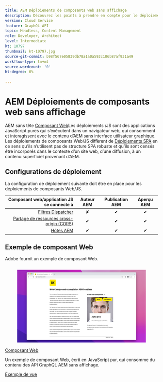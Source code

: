 ```yaml
---
title: AEM Déploiements de composants web sans affichage
description: Découvrez les points à prendre en compte pour le déploiement des composants web/AEM JavaScript purs sans affichage.
version: Cloud Service
feature: GraphQL API
topic: Headless, Content Management
role: Developer, Architect
level: Intermediate
kt: 10797
thumbnail: kt-10797.jpg
source-git-commit: b98f567e05839db78a1a0a593c106b87af931a49
workflow-type: tm+mt
source-wordcount: '0'
ht-degree: 0%

---
```



# AEM Déploiements de composants web sans affichage

AEM sans tête [Composant Web](https://developer.mozilla.org/en-US/docs/Web/Web_Components)Les déploiements /JS sont des applications JavaScript pures qui s’exécutent dans un navigateur web, qui consomment et interagissent avec le contenu d’AEM sans interface utilisateur graphique. Les déploiements de composants Web/JS diffèrent de [Déploiements SPA](./spa.md) en ce sens qu’ils n’utilisent pas de structure SPA robuste et qu’ils sont censés être incorporés dans le contexte d’un site web, d’une diffusion, à un contenu superficiel provenant d’AEM.


## Configurations de déploiement

La configuration de déploiement suivante doit être en place pour les déploiements de composants Web/JS.

| Composant web/application JS se connecte à | Auteur AEM | Publication AEM | Aperçu AEM |
|---------------------------------------------------:|:----------:|:-----------:|:-----------:|
| [Filtres Dispatcher](./configurations/dispatcher-filters.md) | ✘ | ✔ | ✔ |
| [Partage de ressources cross-origin (CORS)](./configurations/cors.md) | ✔ | ✔ | ✔ |
| [Hôtes AEM](./configurations/aem-hosts.md) | ✔ | ✔ | ✔ |

## Exemple de composant Web

Adobe fournit un exemple de composant Web.

<div class="columns is-multiline">
    <!-- Web Component -->
    <div class="column is-half-tablet is-half-desktop is-one-third-widescreen" aria-label="Web Component" tabindex="0">
       <div class="card">
           <div class="card-image">
               <figure class="image is-16by9">
                   <a href="../example-apps/web-component.md" title="Composant Web" tabindex="-1">
                       <img class="is-bordered-r-small" src="../example-apps/assets/web-component/web-component-card.png" alt="Composant Web">
                   </a>
               </figure>
           </div>
           <div class="card-content is-padded-small">
               <div class="content">
                   <p class="headline is-size-6 has-text-weight-bold"><a href="../example-apps/web-component.md" title="Composant Web">Composant Web</a></p>
                   <p class="is-size-6">Un exemple de composant Web, écrit en JavaScript pur, qui consomme du contenu des API GraphQL AEM sans affichage.</p>
                   <a href="../example-apps/web-component.md" class="spectrum-Button spectrum-Button--outline spectrum-Button--primary spectrum-Button--sizeM">
                       <span class="spectrum-Button-label has-no-wrap has-text-weight-bold">Exemple de vue</span>
                   </a>
               </div>
           </div>
       </div>
    </div>
</div>
